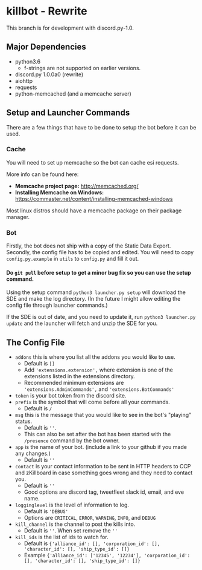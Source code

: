 # killbot - Rewrite

This branch is for development with discord.py-1.0. 

## Major Dependencies

* python3.6
  * f-strings are not supported on earlier versions.
* discord.py 1.0.0a0 (rewrite)
* aiohttp
* requests
* python-memcached (and a memcache server)

## Setup and Launcher Commands
There are a few things that have to be done to setup the bot before it can be used.

### Cache
You will need to set up memcache so the bot can cache esi requests. 

More info can be found here:
* **Memcache project page:** http://memcached.org/
* **Installing Memcache on Windows:** https://commaster.net/content/installing-memcached-windows

Most linux distros should have a memcache package on their package manager.

### Bot
Firstly, the bot does not ship with a copy of the Static Data Export. Secondly, the config file has to be copied and edited.
You will need to copy `config.py.example` in `utils` to `config.py` and fill it out.

#### Do `git pull` before setup to get a minor bug fix so you can use the setup command.

Using the setup command `python3 launcher.py setup` will download the SDE and make the log directory.
(In the future I might allow editing the config file through launcher commands.)

If the SDE is out of date, and you need to update it, run `python3 launcher.py update` and the launcher will fetch and unzip the SDE for you.

## The Config File

* `addons` this is where you list all the addons you would like to use.
  * Default is `[]`
  * Add `'extensions.extension',` where extension is one of the extensions listed in the extensions directory.
  * Recommended minimum extensions are `'extensions.AdminCommands',` and `'extensions.BotCommands'` 
* `token` is your bot token from the discord site.
* `prefix` is the symbol that will come before all your commands.
  * Default is `/`
* `msg` this is the message that you would like to see in the bot's "playing" status.
  * Default is `''`. 
  * This can also be set after the bot has been started with the `/presence` command by the bot owner.
* `app` is the name of your bot. (include a link to your github if you made any changes.)
  * Default is `''`
* `contact` is your contact information to be sent in HTTP headers to CCP and zKillboard in case something goes wrong and they need to contact you.
  * Default is `''`
  * Good options are discord tag, tweetfleet slack id, email, and eve name.
* `logginglevel` is the level of information to log.
    * Default is `'DEBUG'`
    * Options are `CRITICAL`, `ERROR`, `WARNING`, `INFO`, and `DEBUG`
* `kill_channel` is the channel to post the kills into.
    * Default is `''`. When set remove the `''`
* `kill_ids` is the list of ids to watch for.
    * Default is `{'alliance_id': [], 'corporation_id': [], 'character_id': [], 'ship_type_id': []}`
    * Example `{'alliance_id': ['12345', '12234'], 'corporation_id': [], 'character_id': [], 'ship_type_id': []}`
